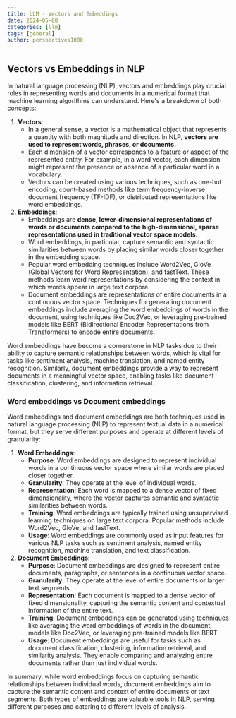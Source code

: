 ```yaml
---
title: LLM - Vectors and Embeddings
date: 2024-05-08
categories: [llm]
tags: [general]
author: perspectives1000
---
```


## Vectors vs Embeddings in NLP

In natural language processing (NLP), vectors and embeddings play crucial roles in representing words and documents in a numerical format that machine learning algorithms can understand. Here's a breakdown of both concepts:

1. **Vectors**:
    - In a general sense, a vector is a mathematical object that represents a quantity with both magnitude and direction. In NLP, **vectors are used to represent words, phrases, or documents.**
    - Each dimension of a vector corresponds to a feature or aspect of the represented entity. For example, in a word vector, each dimension might represent the presence or absence of a particular word in a vocabulary.
    - Vectors can be created using various techniques, such as one-hot encoding, count-based methods like term frequency-inverse document frequency (TF-IDF), or distributed representations like word embeddings.
2. **Embeddings**:
    - Embeddings are **dense, lower-dimensional representations of words or documents compared to the high-dimensional, sparse representations used in traditional vector space models.**
    - Word embeddings, in particular, capture semantic and syntactic similarities between words by placing similar words closer together in the embedding space.
    - Popular word embedding techniques include Word2Vec, GloVe (Global Vectors for Word Representation), and fastText. These methods learn word representations by considering the context in which words appear in large text corpora.
    - Document embeddings are representations of entire documents in a continuous vector space. Techniques for generating document embeddings include averaging the word embeddings of words in the document, using techniques like Doc2Vec, or leveraging pre-trained models like BERT (Bidirectional Encoder Representations from Transformers) to encode entire documents.

Word embeddings have become a cornerstone in NLP tasks due to their ability to capture semantic relationships between words, which is vital for tasks like sentiment analysis, machine translation, and named entity recognition. Similarly, document embeddings provide a way to represent documents in a meaningful vector space, enabling tasks like document classification, clustering, and information retrieval.

### Word embeddings vs Document embeddings

Word embeddings and document embeddings are both techniques used in natural language processing (NLP) to represent textual data in a numerical format, but they serve different purposes and operate at different levels of granularity:

1. **Word Embeddings**:
    - **Purpose**: Word embeddings are designed to represent individual words in a continuous vector space where similar words are placed closer together.
    - **Granularity**: They operate at the level of individual words.
    - **Representation**: Each word is mapped to a dense vector of fixed dimensionality, where the vector captures semantic and syntactic similarities between words.
    - **Training**: Word embeddings are typically trained using unsupervised learning techniques on large text corpora. Popular methods include Word2Vec, GloVe, and fastText.
    - **Usage**: Word embeddings are commonly used as input features for various NLP tasks such as sentiment analysis, named entity recognition, machine translation, and text classification.
2. **Document Embeddings**:
    - **Purpose**: Document embeddings are designed to represent entire documents, paragraphs, or sentences in a continuous vector space.
    - **Granularity**: They operate at the level of entire documents or larger text segments.
    - **Representation**: Each document is mapped to a dense vector of fixed dimensionality, capturing the semantic content and contextual information of the entire text.
    - **Training**: Document embeddings can be generated using techniques like averaging the word embeddings of words in the document, models like Doc2Vec, or leveraging pre-trained models like BERT.
    - **Usage**: Document embeddings are useful for tasks such as document classification, clustering, information retrieval, and similarity analysis. They enable comparing and analyzing entire documents rather than just individual words.

In summary, while word embeddings focus on capturing semantic relationships between individual words, document embeddings aim to capture the semantic content and context of entire documents or text segments. Both types of embeddings are valuable tools in NLP, serving different purposes and catering to different levels of analysis.
